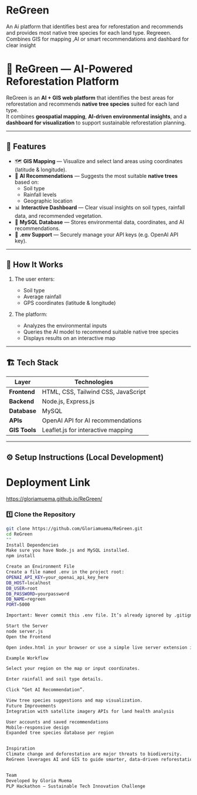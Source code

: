 # ReGreen
An Ai platform that identifies best area for reforestation and recommends and provides most native tree species for each land type. Regreeen. Combines GIS for mapping ,AI or smart recommendations and dashbard for clear insight
# 🌿 ReGreen — AI-Powered Reforestation Platform

ReGreen is an **AI + GIS web platform** that identifies the best areas for reforestation and recommends **native tree species** suited for each land type.  
It combines **geospatial mapping**, **AI-driven environmental insights**, and a **dashboard for visualization** to support sustainable reforestation planning.

---

## 🚀 Features

- 🗺️ **GIS Mapping** — Visualize and select land areas using coordinates (latitude & longitude).
- 🤖 **AI Recommendations** — Suggests the most suitable **native trees** based on:
  - Soil type  
  - Rainfall levels  
  - Geographic location
- 📊 **Interactive Dashboard** — Clear visual insights on soil types, rainfall data, and recommended vegetation.
- 💾 **MySQL Database** — Stores environmental data, coordinates, and AI recommendations.
- 🔐 **.env Support** — Securely manage your API keys (e.g. OpenAI API key).

---

## 🧠 How It Works

1. The user enters:
   - Soil type  
   - Average rainfall  
   - GPS coordinates (latitude & longitude)

2. The platform:
   - Analyzes the environmental inputs  
   - Queries the AI model to recommend suitable native tree species  
   - Displays results on an interactive map

---

## 🏗️ Tech Stack

| Layer | Technologies |
|-------|---------------|
| **Frontend** | HTML, CSS, Tailwind CSS, JavaScript |
| **Backend** | Node.js, Express.js |
| **Database** | MySQL |
| **APIs** | OpenAI API for AI recommendations |
| **GIS Tools** | Leaflet.js for interactive mapping |

---

## ⚙️ Setup Instructions (Local Development)
# Deployment Link
https://gloriamuema.github.io/ReGreen/

### 1️⃣ Clone the Repository
```bash
git clone https://github.com/Gloriamuema/ReGreen.git
cd ReGreen
""
Install Dependencies
Make sure you have Node.js and MySQL installed.
npm install

Create an Environment File
Create a file named .env in the project root:
OPENAI_API_KEY=your_openai_api_key_here
DB_HOST=localhost
DB_USER=root
DB_PASSWORD=yourpassword
DB_NAME=regreen
PORT=5000

Important: Never commit this .env file. It’s already ignored by .gitignore.

Start the Server
node server.js
Open the Frontend

Open index.html in your browser or use a simple live server extension in VS Code.

Example Workflow

Select your region on the map or input coordinates.

Enter rainfall and soil type details.

Click “Get AI Recommendation”.

View tree species suggestions and map visualization.
Future Improvements
Integration with satellite imagery APIs for land health analysis

User accounts and saved recommendations
Mobile-responsive design
Expanded tree species database per region


Inspiration
Climate change and deforestation are major threats to biodiversity.
ReGreen leverages AI and GIS to guide smarter, data-driven reforestation decisions that restore ecosystems and promote sustainability.


Team
Developed by Gloria Muema
PLP Hackathon — Sustainable Tech Innovation Challenge 

